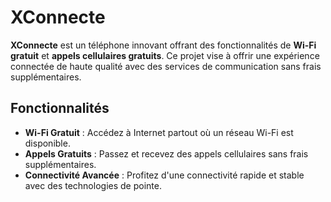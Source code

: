 # XConnecte

**XConnecte** est un téléphone innovant offrant des fonctionnalités de **Wi-Fi gratuit** et **appels cellulaires gratuits**. Ce projet vise à offrir une expérience connectée de haute qualité avec des services de communication sans frais supplémentaires.

## Fonctionnalités

- **Wi-Fi Gratuit** : Accédez à Internet partout où un réseau Wi-Fi est disponible.
- **Appels Gratuits** : Passez et recevez des appels cellulaires sans frais supplémentaires.
- **Connectivité Avancée** : Profitez d'une connectivité rapide et stable avec des technologies de pointe.

